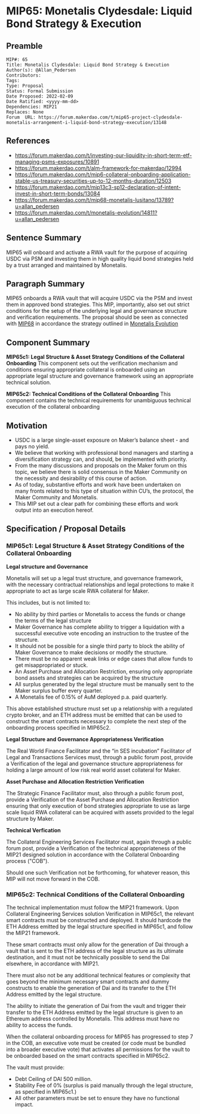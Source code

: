 # MIP65: Monetalis Clydesdale: Liquid Bond Strategy & Execution

## Preamble

```
MIP#: 65
Title: Monetalis Clydesdale: Liquid Bond Strategy & Execution
Author(s): @Allan_Pedersen
Contributors:
Tags:
Type: Proposal
Status: Formal Submission
Date Proposed: 2022-02-09
Date Ratified: <yyyy-mm-dd>
Dependencies: MIP21
Replaces: None
Forum  URL: https://forum.makerdao.com/t/mip65-project-clydesdale-monetalis-arrangement-i-liquid-bond-strategy-execution/13148
```

## References

* https://forum.makerdao.com/t/investing-our-liquidity-in-short-term-etf-managing-psms-exposures/10891
* https://forum.makerdao.com/t/alm-framework-for-makerdao/12994
* https://forum.makerdao.com/t/mip6-collateral-onboarding-application-stable-us-treasury-securities-up-to-12-months-duration/12503
* https://forum.makerdao.com/t/mip13c3-sp12-declaration-of-intent-invest-in-short-term-bonds/13084
* https://forum.makerdao.com/t/mip68-monetalis-lusitano/13789?u=allan_pedersen
* https://forum.makerdao.com/t/monetalis-evolution/14811?u=allan_pedersen

## Sentence Summary

MIP65 will onboard and activate a RWA vault for the purpose of acquiring USDC via PSM and investing them in high quality liquid bond strategies held by a trust arranged and maintained by Monetalis.

## Paragraph Summary

MIP65 onboards a RWA vault that will acquire USDC via the PSM and invest them in approved bond strategies. This MIP, importantly, also set out strict conditions for the setup of the underlying legal and governance structure and verification requirements. The proposal should be seen as connected with [MIP68](https://forum.makerdao.com/t/mip68-monetalis-vault-v2/13789) in accordance the strategy outlined in [Monetalis Evolution](https://forum.makerdao.com/t/monetalis-evolution/14811)

## Component Summary

**MIP65c1: Legal Structure & Asset Strategy Conditions of the Collateral Onboarding**
This component sets out the verification mechanism and conditions ensuring appropriate collateral is onboarded using an appropriate legal structure and governance framework using an appropriate technical solution.

**MIP65c2: Technical Conditions of the Collateral Onboarding**
This component contains the technical requirements for unambiguous technical execution of the collateral onboarding

## Motivation

* USDC is a large single-asset exposure on Maker’s balance sheet - and pays no yield.
* We believe that working with professional bond managers and starting a diversification strategy can, and should, be implemented with priority.
* From the many discussions and proposals on the Maker forum on this topic, we believe there is solid consensus in the Maker Community on the necessity and desirability of this course of action.
* As of today, substantive efforts and work have been undertaken on many fronts related to this type of situation within CU’s, the protocol, the Maker Community and Monetalis.
* This MIP set out a clear path for combining these efforts and work output into an execution hereof.

## Specification / Proposal Details

### MIP65c1: Legal Structure & Asset Strategy Conditions of the Collateral Onboarding

**Legal structure and Governance**

Monetalis will set up a legal trust structure, and governance framework, with the necessary contractual relationships and legal protections to make it appropriate to act as large scale RWA collateral for Maker.

This includes, but is not limited to:

* No ability by third parties or Monetalis to access the funds or change the terms of the legal structure
* Maker Governance has complete ability to trigger a liquidation with a successful executive vote encoding an instruction to the trustee of the structure.
* It should not be possible for a single third party to block the ability of Maker Governance to make decisions or modify the structure.
* There must be no apparent weak links or edge cases that allow funds to get misappropriated or stuck.
* An Asset Purchase and Allocation Restriction, ensuring only appropriate bond assets and strategies can be acquired by the structure
* All surplus generated by the legal structure must be manually sent to the Maker surplus buffer every quarter.
* A Monetalis fee of 0.15% of AuM deployed p.a. paid quarterly.

This above established structure must set up a relationship with a regulated crypto broker, and an ETH address must be emitted that can be used to construct the smart contracts necessary to complete the next step of the onboarding process specified in MIP65c2.

**Legal Structure and Governance Appropriateness Verification**

The Real World Finance Facilitator and the “in SES incubation” Facilitator of Legal and Transactions Services must, through a public forum post, provide a Verification of the legal and governance structure appropriateness for holding a large amount of low risk real world asset collateral for Maker.

**Asset Purchase and Allocation Restriction Verification**

The Strategic Finance Facilitator must, also through a public forum post, provide a Verification of the Asset Purchase and Allocation Restriction ensuring that only execution of bond strategies appropriate to use as large scale liquid RWA collateral can be acquired with assets provided to the legal structure by Maker.

**Technical Verfication**

The Collateral Engineering Services Facilitator must, again through a public forum post, provide a Verification of the technical appropriateness of the MIP21 designed solution in accordance with the Collateral Onboarding process ("COB"). 

Should one such Verification not be forthcoming, for whatever reason, this MIP will not move forward in the COB.

### MIP65c2: Technical Conditions of the Collateral Onboarding

The technical implementation must follow the MIP21 framework. Upon Collateral Engineering Services solution Verification in MIP65c1, the relevant smart contracts must be constructed and deployed. It should hardcode the ETH Address emitted by the legal structure specified in MIP65c1, and follow the MIP21 framework. 

These smart contracts must only allow for the generation of Dai through a vault that is sent to the ETH address of the legal structure as its ultimate destination, and it must not be technically possible to send the Dai elsewhere, in accordance with MIP21.

There must also not be any additional technical features or complexity that goes beyond the minimum necessary smart contracts and dummy constructs to enable the generation of Dai and its transfer to the ETH Address emitted by the legal structure.

The ability to initiate the generation of Dai from the vault and trigger their transfer to the ETH Address emitted by the legal structure is given to an Ethereum address controlled by Monetalis. This address must have no ability to access the funds.

When the collateral onboarding process for MIP65 has progressed to step 7 in the COB, an executive vote must be created (or code must be bundled into a broader executive vote) that activates all permissions for the vault to be onboarded based on the smart contracts specified in MIP65c2.

The vault must provide:

* Debt Ceiling of DAI 500 million.
* Stability Fee of 0% (surplus is paid manually through the legal structure, as specified in MIP65c1.)
* All other parameters must be set to ensure they have no functional impact.
